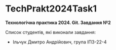 # TechPrakt2024Task1
**Технологічна практика 2024. Git. Завдання №2**

Список студентів, які виконали завдання:
* Ільчук Дмитро Андрійович, група ІПЗ-22-4
